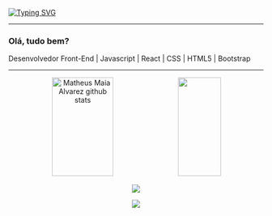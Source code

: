 

[![Typing SVG](https://readme-typing-svg.herokuapp.com/?color=00bfbf&size=35&center=true&vCenter=true&width=1000&lines=Olá,+meu+nome+é+Murillo+Ferreira+da+Rosa;Tenho+22+anos+de+idade;Sou+do+Brasil,+RS;Seja+Bem-Vindo!+:%29)](https://git.io/typing-svg)

<hr>

<h3>Olá, tudo bem?</h3>

<p>Desenvolvedor Front-End | Javascript | React | CSS | HTML5 | Bootstrap </p>

<hr>

<div align="center">  
  <img width="49%" height="195px" src="https://github-readme-stats.vercel.app/api?username=dinodocs&show_icons=true&count_private=true&hide_border=true&title_color=00bfbf&icon_color=00bfbf&text_color=c9d1d9&bg_color=0d1117" alt="Matheus Maia Alvarez github stats" /> 
  <img width="41%" height="195px" src="https://github-readme-stats.vercel.app/api/top-langs/?username=dinodocs&layout=compact&hide_border=true&title_color=00bfbf&text_color=00bfbf&bg_color=0d1117" />
</div>



<p align="center">
  <img src="https://github-profile-trophy.vercel.app/?username=dinodocs&theme=dracula&row=2&no-bg=true&column=3&margin-w=15&margin-h=15" />
</p>

<div align="center">  
<a href="https://www.instagram.com/murillofrosa/" target="_blank"><img src="https://img.shields.io/badge/-Instagram-%23E4405F?style=for-the-badge&logo=instagram&logoColor=white"</a>
</div>
